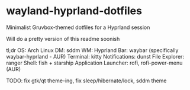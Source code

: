 # wayland-hyprland-dotfiles
Minimalist Gruvbox-themed dotfiles for a Hyprland session

Will do a pretty version of this readme soonish

tl;dr
OS: Arch Linux
DM: sddm
WM: Hyprland
Bar: waybar (specifically waybar-hyprland - AUR)
Terminal: kitty
Notifications: dunst
File Explorer: ranger
Shell: fish + starship
Application Launcher: rofi, rofi-power-menu (AUR)

TODO: fix gtk/qt theme-ing, fix sleep/hibernate/lock, sddm theme